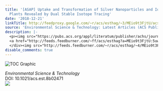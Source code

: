 ```yaml
---
title: '[ASAP] Uptake and Transformation of Silver Nanoparticles and Ions by Rice
  Plants Revealed by Dual Stable Isotope Tracing'
date: '2018-12-21'
linkTitle: http://feedproxy.google.com/~r/acs/esthag/~3/MEio9t3FjtU/acs.est.8b02471
source: 'Environmental Science & Technology: Latest Articles (ACS Publications)'
description: |-
  <p><img src="https://pubs.acs.org/appl/literatum/publisher/achs/journals/content/esthag/0/esthag.ahead-of-print/acs.est.8b02471/20181221/images/medium/es-2018-02471g_0006.gif" alt="TOC Graphic"/></p><div><cite>Environmental Science & Technology</cite></div><div>DOI: 10.1021/acs.est.8b02471</div><div class="feedflare">
  <a href="http://feeds.feedburner.com/~ff/acs/esthag?a=MEio9t3FjtU:5uw4GCzDJw0:yIl2AUoC8zA"><img src="http://feeds.feedburner.com/~ff/acs/esthag?d=yIl2AUoC8zA" border="0"></img></a>
  </div><img src="http://feeds.feedburner.com/~r/acs/esthag/~4/MEio9t3FjtU" height="1" width="1" ...
disable_comments: true
---
```

<p><img src="https://pubs.acs.org/appl/literatum/publisher/achs/journals/content/esthag/0/esthag.ahead-of-print/acs.est.8b02471/20181221/images/medium/es-2018-02471g_0006.gif" alt="TOC Graphic"/></p><div><cite>Environmental Science & Technology</cite></div><div>DOI: 10.1021/acs.est.8b02471</div><div class="feedflare">
<a href="http://feeds.feedburner.com/~ff/acs/esthag?a=MEio9t3FjtU:5uw4GCzDJw0:yIl2AUoC8zA"><img src="http://feeds.feedburner.com/~ff/acs/esthag?d=yIl2AUoC8zA" border="0"></img></a>
</div><img src="http://feeds.feedburner.com/~r/acs/esthag/~4/MEio9t3FjtU" height="1" width="1" ...